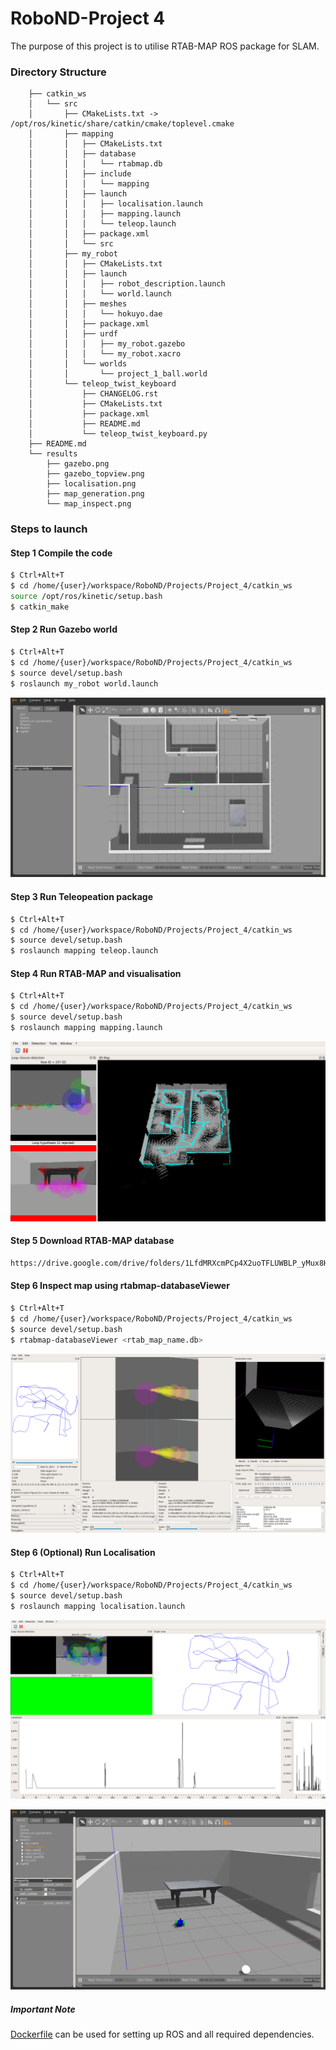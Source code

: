 # RoboND-Project 4
The purpose of this project is to utilise RTAB-MAP ROS package for SLAM.  

### Directory Structure
```
	├── catkin_ws
	│   └── src
	│       ├── CMakeLists.txt -> /opt/ros/kinetic/share/catkin/cmake/toplevel.cmake
	│       ├── mapping
	│       │   ├── CMakeLists.txt
	│       │   ├── database
	│       │   │   └── rtabmap.db
	│       │   ├── include
	│       │   │   └── mapping
	│       │   ├── launch
	│       │   │   ├── localisation.launch
	│       │   │   ├── mapping.launch
	│       │   │   └── teleop.launch
	│       │   ├── package.xml
	│       │   └── src
	│       ├── my_robot
	│       │   ├── CMakeLists.txt
	│       │   ├── launch
	│       │   │   ├── robot_description.launch
	│       │   │   └── world.launch
	│       │   ├── meshes
	│       │   │   └── hokuyo.dae
	│       │   ├── package.xml
	│       │   ├── urdf
	│       │   │   ├── my_robot.gazebo
	│       │   │   └── my_robot.xacro
	│       │   └── worlds
	│       │       └── project_1_ball.world
	│       └── teleop_twist_keyboard
	│           ├── CHANGELOG.rst
	│           ├── CMakeLists.txt
	│           ├── package.xml
	│           ├── README.md
	│           └── teleop_twist_keyboard.py
	├── README.md
	└── results
	    ├── gazebo.png
	    ├── gazebo_topview.png
	    ├── localisation.png
	    ├── map_generation.png
	    └── map_inspect.png
```

### Steps to launch

#### Step 1 Compile the code
```sh
$ Ctrl+Alt+T
$ cd /home/{user}/workspace/RoboND/Projects/Project_4/catkin_ws
source /opt/ros/kinetic/setup.bash
$ catkin_make
```

#### Step 2 Run Gazebo world
```sh
$ Ctrl+Alt+T
$ cd /home/{user}/workspace/RoboND/Projects/Project_4/catkin_ws
$ source devel/setup.bash
$ roslaunch my_robot world.launch
```
![gazebo_topview](https://github.com/ioasou/RoboND/blob/master/Projects/Project_4/results/gazebo_topview.png)

#### Step 3 Run Teleopeation package
```sh
$ Ctrl+Alt+T
$ cd /home/{user}/workspace/RoboND/Projects/Project_4/catkin_ws
$ source devel/setup.bash
$ roslaunch mapping teleop.launch
```

#### Step 4 Run RTAB-MAP and visualisation
```sh
$ Ctrl+Alt+T
$ cd /home/{user}/workspace/RoboND/Projects/Project_4/catkin_ws
$ source devel/setup.bash
$ roslaunch mapping mapping.launch
```
![map_generation](https://github.com/ioasou/RoboND/blob/master/Projects/Project_4/results/map_generation.png)

#### Step 5 Download RTAB-MAP database
```sh
https://drive.google.com/drive/folders/1LfdMRXcmPCp4X2uoTFLUWBLP_yMux8H9
```

#### Step 6 Inspect map using rtabmap-databaseViewer
```sh
$ Ctrl+Alt+T
$ cd /home/{user}/workspace/RoboND/Projects/Project_4/catkin_ws
$ source devel/setup.bash
$ rtabmap-databaseViewer <rtab_map_name.db>
```
![map_inspect](https://github.com/ioasou/RoboND/blob/master/Projects/Project_4/results/map_inspect.png)

#### Step 6 (Optional) Run Localisation
```sh
$ Ctrl+Alt+T
$ cd /home/{user}/workspace/RoboND/Projects/Project_4/catkin_ws
$ source devel/setup.bash
$ roslaunch mapping localisation.launch
```
![map_inspect](https://github.com/ioasou/RoboND/blob/master/Projects/Project_4/results/localisation.png)

![map_inspect](https://github.com/ioasou/RoboND/blob/master/Projects/Project_4/results/gazebo.png)

##### Important Note
[Dockerfile](https://github.com/ioasou/RoboND/blob/master/Docker/Dockerfile) can be used for setting up ROS and all required dependencies. 